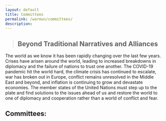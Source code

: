 ```yaml
---
layout: default
title: Committees
permalink: /warmun/committees/
description:
---
```

>## Beyond Traditional Narratives and Alliances

The world as we know it has been rapidly changing over the last few years. Crises have arisen around the world, leading to increased breakdowns in diplomacy and the failure of nations to trust one another. The COVID-19 pandemic hit the world hard, the climate crisis has continued to escalate, war has broken out in Europe, conflict remains unresolved in the Middle East and beyond, and inflation is continuing to grow and devastate economies. The member states of the United Nations must step up to the plate and find solutions to the issues ahead of us and restore the world to one of diplomacy and cooperation rather than a world of conflict and fear.


## Committees:



<!-- <a href="http://warwickun.org/warmun/committees/who">![who](https://warwickun.org/img/warmunpictures/WHOPicture.jpg)</a>

<a href="http://warwickun.org/warmun/committees/icj">![icj](https://warwickun.org/img/warmunpictures/ICJPicture.jpg)</a>

<a href="http://warwickun.org/warmun/committees/unsc">![unsc](https://warwickun.org/img/warmunpictures/UNSCPicture.jpg)</a>

<a href="http://warwickun.org/warmun/committees/disec">![disec](https://warwickun.org/img/warmunpictures/DISECPicture.jpg)</a>

<a href="http://warwickun.org/warmun/committees/unodc">![unodc](https://warwickun.org/img/warmunpictures/UNODCPicture.jpg)</a>

<a href="http://warwickun.org/warmun/committees/ohchr">![ohchr](https://warwickun.org/img/warmunpictures/OHCHRPicture.jpg)</a>

<a href="http://warwickun.org/warmun/committees/imf"> ![imf](https://warwickun.org/img/warmunpictures/IMFPicture.jpg) </a>

<a href="http://warwickun.org/warmun/committees/crisis"> ![CRISIS](https://warwickun.org/img/warmunpictures/CRISISPicture.jpg) </a> -->
